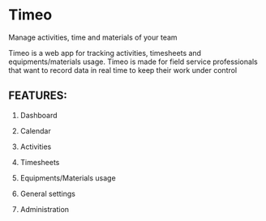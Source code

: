 # Timeo
Manage activities, time and materials of your team

Timeo is a web app for tracking activities, timesheets and equipments/materials usage. Timeo is made for field service professionals that want to record data in real time to keep their work under control

## FEATURES:

1. Dashboard

2. Calendar

3. Activities

4. Timesheets

5. Equipments/Materials usage

6. General settings

7. Administration

